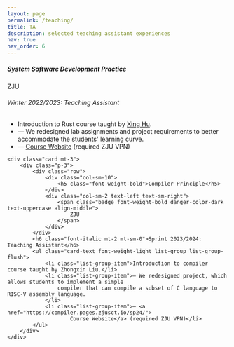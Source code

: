 ```yaml
---
layout: page
permalink: /teaching/
title: TA
description: selected teaching assistant experiences
nav: true
nav_order: 6
---
```


<div class="content">
    <!-- <h3 class="mt-4">Zhejiang University</h3> -->
    <div class="card mt-3">
        <div class="p-3">
            <div class="row">
                <div class="col-sm-10">
                    <h5 class="font-weight-bold"> System Software Development Practice </h5>
                </div>
                <div class="col-sm-2 text-left text-sm-right">
                    <span class="badge font-weight-bold danger-color-dark text-uppercase align-middle">
                        ZJU
                    </span>
                </div>
            </div>
            <h6 class="font-italic mt-2 mt-sm-0">Winter 2022/2023: Teaching Assistant</h6>
            <ul class="card-text font-weight-light list-group list-group-flush">
                <li class="list-group-item">Introduction to Rust course taught by <a
                        href="https://xing-hu.github.io/">Xing Hu</a>.</li>
                <li class="list-group-item">— We redesigned lab assignments and project requirements to better
                    accommodate the students' learning curve.
                </li>
                <li class="list-group-item">— <a href="https://system-programming.pages.zjusct.io/2023winter/">
                        Course Website</a> (required ZJU VPN)</li>
            </ul>
        </div>
    </div>

    <div class="card mt-3">
        <div class="p-3">
            <div class="row">
                <div class="col-sm-10">
                    <h5 class="font-weight-bold">Compiler Principle</h5>
                </div>
                <div class="col-sm-2 text-left text-sm-right">
                    <span class="badge font-weight-bold danger-color-dark text-uppercase align-middle">
                        ZJU
                    </span>
                </div>
            </div>
            <h6 class="font-italic mt-2 mt-sm-0">Sprint 2023/2024: Teaching Assistant</h6>
            <ul class="card-text font-weight-light list-group list-group-flush">
                <li class="list-group-item">Introduction to compiler course taught by Zhongxin Liu.</li>
                <li class="list-group-item">— We redesigned project, which allows students to implement a simple
                    compiler that can compile a subset of C language to RISC-V assembly language.
                </li>
                <li class="list-group-item">— <a href="https://compiler.pages.zjusct.io/sp24/">
                        Course Website</a> (required ZJU VPN)</li>
            </ul>
        </div>
    </div>
</div>